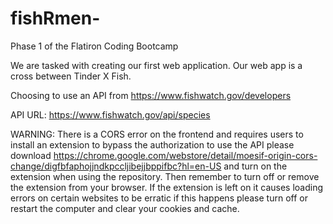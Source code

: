 # fishRmen-


Phase 1 of the Flatiron Coding Bootcamp

We are tasked with creating our first web application. Our web app is a cross between Tinder X Fish. 

Choosing to use an API from https://www.fishwatch.gov/developers

API URL: https://www.fishwatch.gov/api/species

WARNING: There is a CORS error on the frontend and requires users to install an extension to bypass the authorization to use the API please download https://chrome.google.com/webstore/detail/moesif-origin-cors-change/digfbfaphojjndkpccljibejjbppifbc?hl=en-US and turn on the extension when using the repository. Then remember to turn off or remove the extension from your browser. If the extension is left on it causes loading errors on certain websites to be erratic if this happens please turn off or restart the computer and clear your cookies and cache.

